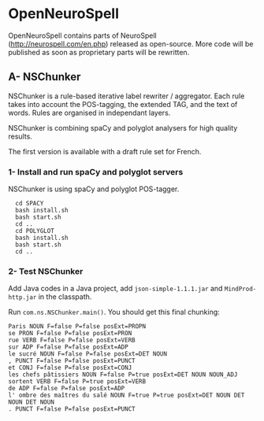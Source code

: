 # OpenNeuroSpell
OpenNeuroSpell contains parts of NeuroSpell (http://neurospell.com/en.php) released as open-source. More code will be published as soon as proprietary parts will be rewritten.

## A- NSChunker

NSChunker is a rule-based iterative label rewriter / aggregator. Each rule takes into account the POS-tagging, the extended TAG, and the text of words. Rules are organised in independant layers.

NSChunker is combining spaCy and polyglot analysers for high quality results.

The first version is available with a draft rule set for French.

### 1- Install and run spaCy and polyglot servers

NSChunker is using spaCy and polyglot POS-tagger.
```
  cd SPACY
  bash install.sh
  bash start.sh
  cd ..
  cd POLYGLOT
  bash install.sh
  bash start.sh
  cd ..
```
### 2- Test NSChunker

Add Java codes in a Java project, add <code>json-simple-1.1.1.jar</code> and <code>MindProd-http.jar</code> in the classpath.

Run <code>com.ns.NSChunker.main()</code>. You should get this final chunking:

```
Paris NOUN F=false P=false posExt=PROPN
se PRON F=false P=false posExt=PRON
rue VERB F=false P=false posExt=VERB
sur ADP F=false P=false posExt=ADP
le sucré NOUN F=false P=false posExt=DET NOUN
, PUNCT F=false P=false posExt=PUNCT
et CONJ F=false P=false posExt=CONJ
les chefs pâtissiers NOUN F=false P=true posExt=DET NOUN NOUN_ADJ
sortent VERB F=false P=true posExt=VERB
de ADP F=false P=false posExt=ADP
l' ombre des maîtres du salé NOUN F=true P=true posExt=DET NOUN DET NOUN DET NOUN
. PUNCT F=false P=false posExt=PUNCT
```
